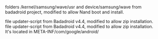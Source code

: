 folders /kernel/samsung/wave/usr and device/samsung/wave from badadroid project, modified to allow Nand boot and install.


file updater-script from Badadroid v4.4, modified to allow zip installation.
file updater-script from Badadroid v4.4, modified to allow zip installation. It's located in META-INF/com/google/android/

